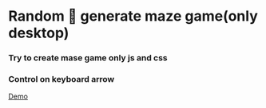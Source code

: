 # Random 🤩 generate maze game(only desktop)

### Try to create mase game only js and css
### Control on keyboard arrow

[Demo](https://tltary.github.io/maze/index.html)
